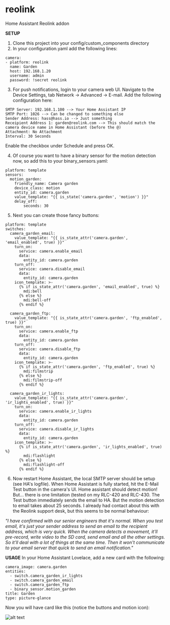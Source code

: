 # reolink
Home Assistant Reolink addon

__SETUP__
1. Clone this project into your config/custom_components directory
2. In your configuration.yaml add the following lines:

```text
camera:
- platform: reolink 
  name: Garden
  host: 192.168.1.20
  username: admin
  password: !secret reolink
```
  
3. For push notifications, login to your camera web UI. 
Navigate to the Device Settings, tab Network -> Advanced -> E-mail.
Add the following configuration here:

```text
SMTP Server: 192.168.1.100 --> Your Home Assistant IP
SMTP Port: 1026 --> Can be changed to something else
Sender Address: hass@hass.io --> Just something
Receipient Address 1: garden@reolink.com --> This should match the camera device name in Home Assistant (before the @)
Attachment: No Attachment
Interval: 30 Seconds
```

Enable the checkbox under Schedule and press OK.

4. Of course you want to have a binary sensor for the motion detection now, so add this to your binary_sensors.yaml:

```text
platform: template
sensors:
  motion_garden:
    friendly_name: Camera garden
    device_class: motion
    entity_id: camera.garden
    value_template: "{{ is_state('camera.garden', 'motion') }}"
    delay_off: 
        seconds: 30
```

5. Next you can create those fancy buttons:
```text
platform: template
switches:
  camera_garden_email:
    value_template: "{{ is_state_attr('camera.garden', 'email_enabled', true) }}"
    turn_on:
      service: camera.enable_email
      data:
        entity_id: camera.garden
    turn_off:
      service: camera.disable_email
      data:
        entity_id: camera.garden
    icon_template: >-
      {% if is_state_attr('camera.garden', 'email_enabled', true) %}
        mdi:bell
      {% else %}
        mdi:bell-off
      {% endif %}
        
  camera_garden_ftp:
    value_template: "{{ is_state_attr('camera.garden', 'ftp_enabled', true) }}"
    turn_on:
      service: camera.enable_ftp
      data:
        entity_id: camera.garden
    turn_off:
      service: camera.disable_ftp
      data:
        entity_id: camera.garden
    icon_template: >-
      {% if is_state_attr('camera.garden', 'ftp_enabled', true) %}
        mdi:filmstrip
      {% else %}
        mdi:filmstrip-off
      {% endif %}
      
  camera_garden_ir_lights:
    value_template: "{{ is_state_attr('camera.garden', 'ir_lights_enabled', true) }}"
    turn_on:
      service: camera.enable_ir_lights
      data:
        entity_id: camera.garden
    turn_off:
      service: camera.disable_ir_lights
      data:
        entity_id: camera.garden
    icon_template: >-
      {% if is_state_attr('camera.garden', 'ir_lights_enabled', true) %}
        mdi:flashlight
      {% else %}
        mdi:flashlight-off
      {% endif %}
```

6. Now restart Home Assistant, the local SMTP server should be setup (see HA's logfile). When Home Assistant is fully started, hit the E-Mail Test button in the camera's UI. Home assistant should detect motion! But... there is one limitation (tested on my RLC-420 and RLC-430. The Test button immediately sends the email to HA. But the motion detection to email takes about 25 seconds. I already had contact about this with the Reolink support desk, but this seems to be normal behaviour:

_"I have confirmed with our senior engineers that it's normal. When you test email, it's just your sender address to send an email to the recipient address, which is very quick. When the camera detects a movement, it'll pre-record, write video to the SD card, send email and all the other settings. So it'll deal with a lot of things at the same time. Then it won't communicate to your email server that quick to send an email notification."_

__USAGE__
In your Home Assistant Lovelace, add a new card with the following:

```text
camera_image: camera.garden
entities:
  - switch.camera_garden_ir_lights
  - switch.camera_garden_email
  - switch.camera_garden_ftp
  - binary_sensor.motion_garden
title: Garden
type: picture-glance
```

Now you will have card like this (notice the buttons and motion icon):

![alt text](https://github.com/fwestenberg/reolink/blob/master/Lovelace%20Card.png)

